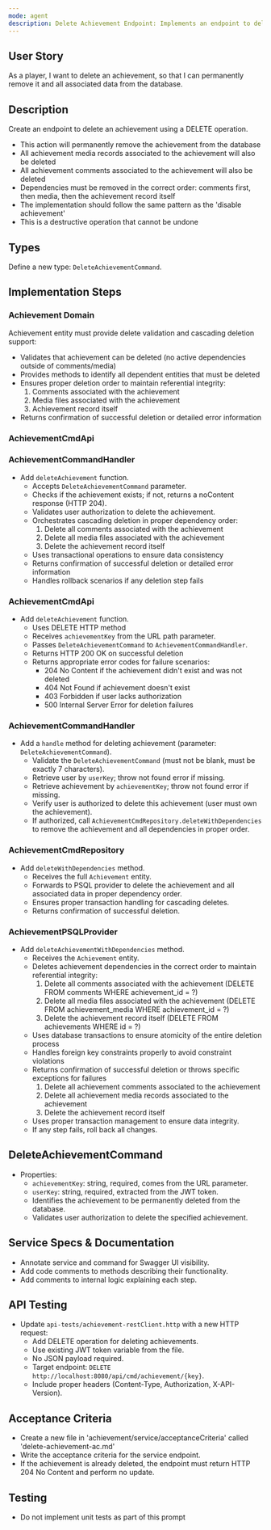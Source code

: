```yaml
---
mode: agent
description: Delete Achievement Endpoint: Implements an endpoint to delete an achievement by its key via DELETE operation.
---
```


## User Story

As a player, I want to delete an achievement, so that I can permanently remove it and all associated data from the database.

## Description

Create an endpoint to delete an achievement using a DELETE operation.

- This action will permanently remove the achievement from the database
- All achievement media records associated to the achievement will also be deleted
- All achievement comments associated to the achievement will also be deleted
- Dependencies must be removed in the correct order: comments first, then media, then the achievement record itself
- The implementation should follow the same pattern as the 'disable achievement'
- This is a destructive operation that cannot be undone

## Types

Define a new type: `DeleteAchievementCommand`.

## Implementation Steps

### Achievement Domain

Achievement entity must provide delete validation and cascading deletion support:
- Validates that achievement can be deleted (no active dependencies outside of comments/media)
- Provides methods to identify all dependent entities that must be deleted
- Ensures proper deletion order to maintain referential integrity:
    1. Comments associated with the achievement
    2. Media files associated with the achievement
    3. Achievement record itself
- Returns confirmation of successful deletion or detailed error information

### AchievementCmdApi

### AchievementCommandHandler

- Add `deleteAchievement` function.
    - Accepts `DeleteAchievementCommand` parameter.
    - Checks if the achievement exists; if not, returns a noContent response (HTTP 204).
    - Validates user authorization to delete the achievement.
    - Orchestrates cascading deletion in proper dependency order:
        1. Delete all comments associated with the achievement
        2. Delete all media files associated with the achievement
        3. Delete the achievement record itself
    - Uses transactional operations to ensure data consistency
    - Returns confirmation of successful deletion or detailed error information
    - Handles rollback scenarios if any deletion step fails

### AchievementCmdApi

- Add `deleteAchievement` function.
    - Uses DELETE HTTP method
    - Receives `achievementKey` from the URL path parameter.
    - Passes `DeleteAchievementCommand` to `AchievementCommandHandler`.
    - Returns HTTP 200 OK on successful deletion
    - Returns appropriate error codes for failure scenarios:
        - 204 No Content if the achievement didn't exist and was not deleted
        - 404 Not Found if achievement doesn't exist
        - 403 Forbidden if user lacks authorization
        - 500 Internal Server Error for deletion failures

### AchievementCommandHandler

- Add a `handle` method for deleting achievement (parameter: `DeleteAchievementCommand`).
    - Validate the `DeleteAchievementCommand` (must not be blank, must be exactly 7 characters).
    - Retrieve user by `userKey`; throw not found error if missing.
    - Retrieve achievement by `achievementKey`; throw not found error if missing.
    - Verify user is authorized to delete this achievement (user must own the achievement).
    - If authorized, call `AchievementCmdRepository.deleteWithDependencies` to remove the achievement and all dependencies in proper order.

### AchievementCmdRepository

- Add `deleteWithDependencies` method.
    - Receives the full `Achievement` entity.
    - Forwards to PSQL provider to delete the achievement and all associated data in proper dependency order.
    - Ensures proper transaction handling for cascading deletes.
    - Returns confirmation of successful deletion.

### AchievementPSQLProvider

- Add `deleteAchievementWithDependencies` method.
    - Receives the `Achievement` entity.
    - Deletes achievement dependencies in the correct order to maintain referential integrity:
        1. Delete all comments associated with the achievement (DELETE FROM comments WHERE achievement_id = ?)
        2. Delete all media files associated with the achievement (DELETE FROM achievement_media WHERE achievement_id = ?)
        3. Delete the achievement record itself (DELETE FROM achievements WHERE id = ?)
    - Uses database transactions to ensure atomicity of the entire deletion process
    - Handles foreign key constraints properly to avoid constraint violations
    - Returns confirmation of successful deletion or throws specific exceptions for failures
        1. Delete all achievement comments associated to the achievement
        2. Delete all achievement media records associated to the achievement  
        3. Delete the achievement record itself
    - Uses proper transaction management to ensure data integrity.
    - If any step fails, roll back all changes.

## DeleteAchievementCommand

- Properties:
    - `achievementKey`: string, required, comes from the URL parameter.
    - `userKey`: string, required, extracted from the JWT token.
    - Identifies the achievement to be permanently deleted from the database.
    - Validates user authorization to delete the specified achievement.

## Service Specs & Documentation

- Annotate service and command for Swagger UI visibility.
- Add code comments to methods describing their functionality.
- Add comments to internal logic explaining each step.

## API Testing

- Update `api-tests/achievement-restClient.http` with a new HTTP request:
    - Add DELETE operation for deleting achievements.
    - Use existing JWT token variable from the file.
    - No JSON payload required.
    - Target endpoint: `DELETE http://localhost:8080/api/cmd/achievement/{key}`.
    - Include proper headers (Content-Type, Authorization, X-API-Version).

## Acceptance Criteria

- Create a new file in 'achievement/service/acceptanceCriteria' called 'delete-achievement-ac.md'
- Write the acceptance criteria for the service endpoint.
- If the achievement is already deleted, the endpoint must return HTTP 204 No Content and perform no update.

## Testing

- Do not implement unit tests as part of this prompt 

